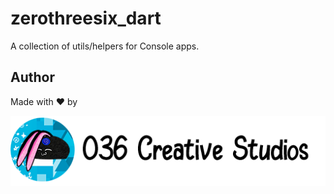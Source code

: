 # zerothreesix_dart

A collection of utils/helpers for Console apps.

## Author

Made with ❤️ by

![Alt text](https://raw.githubusercontent.com/victor7w7r/036astro/main/public/img/brand.png?raw=true "Title")

